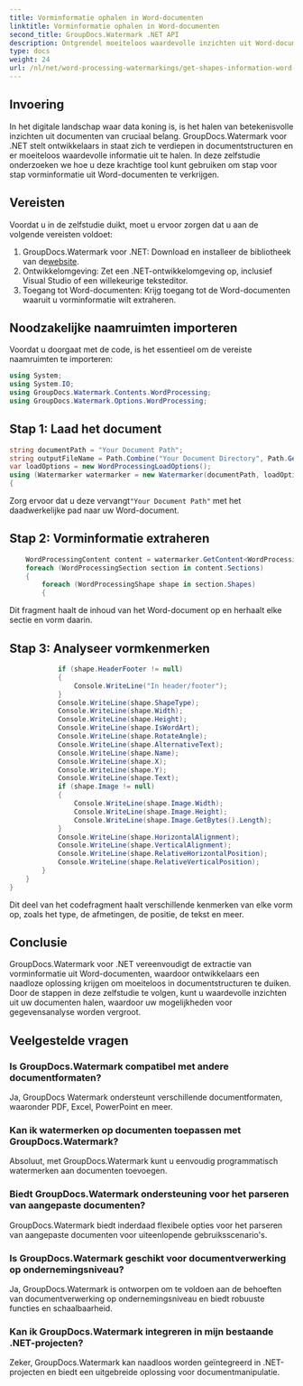 ```yaml
---
title: Vorminformatie ophalen in Word-documenten
linktitle: Vorminformatie ophalen in Word-documenten
second_title: GroupDocs.Watermark .NET API
description: Ontgrendel moeiteloos waardevolle inzichten uit Word-documenten met GroupDocs voor .NET. Extraheer vorminformatie naadloos voor verbeterde gegevensanalyse.
type: docs
weight: 24
url: /nl/net/word-processing-watermarkings/get-shapes-information-word-docs/
---
```

## Invoering
In het digitale landschap waar data koning is, is het halen van betekenisvolle inzichten uit documenten van cruciaal belang. GroupDocs.Watermark voor .NET stelt ontwikkelaars in staat zich te verdiepen in documentstructuren en er moeiteloos waardevolle informatie uit te halen. In deze zelfstudie onderzoeken we hoe u deze krachtige tool kunt gebruiken om stap voor stap vorminformatie uit Word-documenten te verkrijgen.
## Vereisten
Voordat u in de zelfstudie duikt, moet u ervoor zorgen dat u aan de volgende vereisten voldoet:
1.  GroupDocs.Watermark voor .NET: Download en installeer de bibliotheek van de[website](https://releases.groupdocs.com/Watermark/net/).
2. Ontwikkelomgeving: Zet een .NET-ontwikkelomgeving op, inclusief Visual Studio of een willekeurige teksteditor.
3. Toegang tot Word-documenten: Krijg toegang tot de Word-documenten waaruit u vorminformatie wilt extraheren.

## Noodzakelijke naamruimten importeren
Voordat u doorgaat met de code, is het essentieel om de vereiste naamruimten te importeren:
```csharp
using System;
using System.IO;
using GroupDocs.Watermark.Contents.WordProcessing;
using GroupDocs.Watermark.Options.WordProcessing;
```
## Stap 1: Laad het document
```csharp
string documentPath = "Your Document Path";
string outputFileName = Path.Combine("Your Document Directory", Path.GetFileName(documentPath));
var loadOptions = new WordProcessingLoadOptions();
using (Watermarker watermarker = new Watermarker(documentPath, loadOptions))
{
```
 Zorg ervoor dat u deze vervangt`"Your Document Path"` met het daadwerkelijke pad naar uw Word-document.
## Stap 2: Vorminformatie extraheren
```csharp
	WordProcessingContent content = watermarker.GetContent<WordProcessingContent>();
	foreach (WordProcessingSection section in content.Sections)
	{
		foreach (WordProcessingShape shape in section.Shapes)
		{
```
Dit fragment haalt de inhoud van het Word-document op en herhaalt elke sectie en vorm daarin.
## Stap 3: Analyseer vormkenmerken
```csharp
			if (shape.HeaderFooter != null)
			{
				Console.WriteLine("In header/footer");
			}
			Console.WriteLine(shape.ShapeType);
			Console.WriteLine(shape.Width);
			Console.WriteLine(shape.Height);
			Console.WriteLine(shape.IsWordArt);
			Console.WriteLine(shape.RotateAngle);
			Console.WriteLine(shape.AlternativeText);
			Console.WriteLine(shape.Name);
			Console.WriteLine(shape.X);
			Console.WriteLine(shape.Y);
			Console.WriteLine(shape.Text);
			if (shape.Image != null)
			{
				Console.WriteLine(shape.Image.Width);
				Console.WriteLine(shape.Image.Height);
				Console.WriteLine(shape.Image.GetBytes().Length);
			}
			Console.WriteLine(shape.HorizontalAlignment);
			Console.WriteLine(shape.VerticalAlignment);
			Console.WriteLine(shape.RelativeHorizontalPosition);
			Console.WriteLine(shape.RelativeVerticalPosition);
		}
	}
}
```
Dit deel van het codefragment haalt verschillende kenmerken van elke vorm op, zoals het type, de afmetingen, de positie, de tekst en meer.

## Conclusie
GroupDocs.Watermark voor .NET vereenvoudigt de extractie van vorminformatie uit Word-documenten, waardoor ontwikkelaars een naadloze oplossing krijgen om moeiteloos in documentstructuren te duiken. Door de stappen in deze zelfstudie te volgen, kunt u waardevolle inzichten uit uw documenten halen, waardoor uw mogelijkheden voor gegevensanalyse worden vergroot.
## Veelgestelde vragen
### Is GroupDocs.Watermark compatibel met andere documentformaten?
Ja, GroupDocs Watermark ondersteunt verschillende documentformaten, waaronder PDF, Excel, PowerPoint en meer.
### Kan ik watermerken op documenten toepassen met GroupDocs.Watermark?
Absoluut, met GroupDocs.Watermark kunt u eenvoudig programmatisch watermerken aan documenten toevoegen.
### Biedt GroupDocs.Watermark ondersteuning voor het parseren van aangepaste documenten?
GroupDocs.Watermark biedt inderdaad flexibele opties voor het parseren van aangepaste documenten voor uiteenlopende gebruiksscenario's.
### Is GroupDocs.Watermark geschikt voor documentverwerking op ondernemingsniveau?
Ja, GroupDocs.Watermark is ontworpen om te voldoen aan de behoeften van documentverwerking op ondernemingsniveau en biedt robuuste functies en schaalbaarheid.
### Kan ik GroupDocs.Watermark integreren in mijn bestaande .NET-projecten?
Zeker, GroupDocs.Watermark kan naadloos worden geïntegreerd in .NET-projecten en biedt een uitgebreide oplossing voor documentmanipulatie.